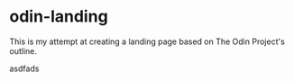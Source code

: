 # odin-landing
This is my attempt at creating a landing page based on The Odin Project's outline. 

asdfads
